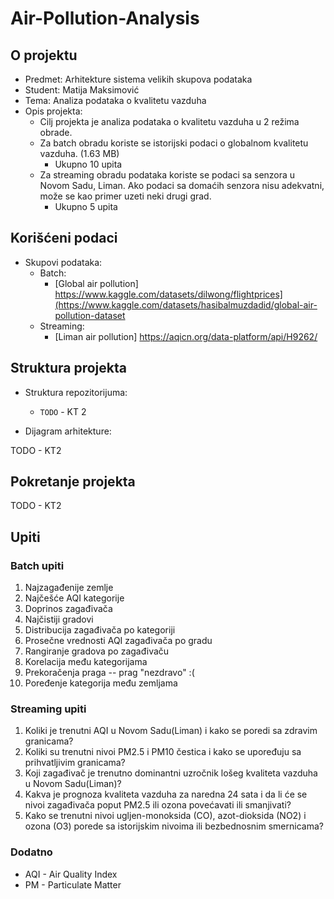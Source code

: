 # Air-Pollution-Analysis

## O projektu

- Predmet: Arhitekture sistema velikih skupova podataka
- Student: Matija Maksimović
- Tema: Analiza podataka o kvalitetu vazduha
- Opis projekta:
    - Cilj projekta je analiza podataka o kvalitetu vazduha u 2 režima obrade. 
    - Za batch obradu koriste se istorijski podaci o globalnom kvalitetu vazduha. (1.63 MB)
        - Ukupno 10 upita
    - Za streaming obradu podataka koriste se podaci sa senzora u Novom Sadu, Liman. Ako podaci sa domaćih senzora nisu adekvatni, može se kao primer uzeti neki drugi grad.
        - Ukupno 5 upita 

## Korišćeni podaci

- Skupovi podataka:
    - Batch:
        - [Global air pollution] https://www.kaggle.com/datasets/dilwong/flightprices](https://www.kaggle.com/datasets/hasibalmuzdadid/global-air-pollution-dataset
    - Streaming:
        - [Liman air pollution] https://aqicn.org/data-platform/api/H9262/


## Struktura projekta

- Struktura repozitorijuma:
    - `TODO` - KT 2


- Dijagram arhitekture:

TODO - KT2

## Pokretanje projekta

TODO - KT2


## Upiti

### Batch upiti

1. Najzagađenije zemlje
2. Najčešće AQI kategorije
3. Doprinos zagađivača
4. Najčistiji gradovi
5. Distribucija zagađivača po kategoriji
6. Prosečne vrednosti AQI zagađivača po gradu
7. Rangiranje gradova po zagađivaču
8. Korelacija među kategorijama
9. Prekoračenja praga -- prag "nezdravo" :(
10. Poređenje kategorija među zemljama

### Streaming upiti

1. Koliki je trenutni AQI u Novom Sadu(Liman) i kako se poredi sa zdravim granicama?
2. Koliki su trenutni nivoi PM2.5 i PM10 čestica i kako se upoređuju sa prihvatljivim granicama?
3. Koji zagađivač je trenutno dominantni uzročnik lošeg kvaliteta vazduha u Novom Sadu(Liman)?
4. Kakva je prognoza kvaliteta vazduha za naredna 24 sata i da li će se nivoi zagađivača poput PM2.5 ili ozona povećavati ili smanjivati?
5. Kako se trenutni nivoi ugljen-monoksida (CO), azot-dioksida (NO2) i ozona (O3) porede sa istorijskim nivoima ili bezbednosnim smernicama?

### Dodatno
- AQI - Air Quality Index
- PM - Particulate Matter
 

